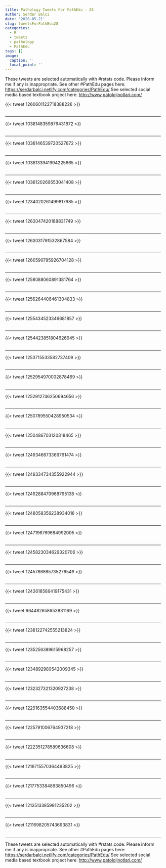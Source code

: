 ```yaml
---
title: Pathology Tweets For PathEdu - 28
author: Serdar Balci
date: '2020-05-21'
slug: tweetsForPathEdu28
categories:
  - R
  - tweets
  - pathology
  - PathEdu
tags: []
image:
  caption: ''
  focal_point: ''
---
```



These tweets are selected automatically with #rstats code. Please inform me if any is inappropriate.
See other #PathEdu pages here: https://serdarbalci.netlify.com/categories/PathEdu/ 
See selected social media based textbook project here: http://www.patolojinotlari.com/

{{< tweet 1260601122718388226 >}}
<br>
<br>
<hr>
{{< tweet 1038148359876431872 >}}
<br>
<br>
<hr>
{{< tweet 1038146539720527872 >}}
<br>
<br>
<hr>
{{< tweet 1038133941994225665 >}}
<br>
<br>
<hr>
{{< tweet 1038120269553041408 >}}
<br>
<br>
<hr>
{{< tweet 1234020261499817985 >}}
<br>
<br>
<hr>
{{< tweet 1263047420188831749 >}}
<br>
<br>
<hr>
{{< tweet 1263031791532867584 >}}
<br>
<br>
<hr>
{{< tweet 1260590795926704128 >}}
<br>
<br>
<hr>
{{< tweet 1258088060891381764 >}}
<br>
<br>
<hr>
{{< tweet 1256264406461304833 >}}
<br>
<br>
<hr>
{{< tweet 1255434523346681857 >}}
<br>
<br>
<hr>
{{< tweet 1254423851804626945 >}}
<br>
<br>
<hr>
{{< tweet 1253715533582737409 >}}
<br>
<br>
<hr>
{{< tweet 1252954970002878469 >}}
<br>
<br>
<hr>
{{< tweet 1252912746250694656 >}}
<br>
<br>
<hr>
{{< tweet 1250789550428950534 >}}
<br>
<br>
<hr>
{{< tweet 1250486703120318465 >}}
<br>
<br>
<hr>
{{< tweet 1249346673366761474 >}}
<br>
<br>
<hr>
{{< tweet 1249334734355922944 >}}
<br>
<br>
<hr>
{{< tweet 1249288470968795138 >}}
<br>
<br>
<hr>
{{< tweet 1248058356238934016 >}}
<br>
<br>
<hr>
{{< tweet 1247196769684992005 >}}
<br>
<br>
<hr>
{{< tweet 1245823034629320706 >}}
<br>
<br>
<hr>
{{< tweet 1245786885735276549 >}}
<br>
<br>
<hr>
{{< tweet 1243618586419175431 >}}
<br>
<br>
<hr>
{{< tweet 964482658653831169 >}}
<br>
<br>
<hr>
{{< tweet 1238122742555213824 >}}
<br>
<br>
<hr>
{{< tweet 1235256389615968257 >}}
<br>
<br>
<hr>
{{< tweet 1234892980542009345 >}}
<br>
<br>
<hr>
{{< tweet 1232327321320927238 >}}
<br>
<br>
<hr>
{{< tweet 1229163554403688450 >}}
<br>
<br>
<hr>
{{< tweet 1225791006764937218 >}}
<br>
<br>
<hr>
{{< tweet 1222351278589636608 >}}
<br>
<br>
<hr>
{{< tweet 1219715570364493825 >}}
<br>
<br>
<hr>
{{< tweet 1217753384863850496 >}}
<br>
<br>
<hr>
{{< tweet 1213513385981235202 >}}
<br>
<br>
<hr>
{{< tweet 1211698205743693831 >}}
<br>
<br>
<hr>


These tweets are selected automatically with #rstats code. Please inform me if any is inappropriate.
See other #PathEdu pages here: https://serdarbalci.netlify.com/categories/PathEdu/ 
See selected social media based textbook project here: http://www.patolojinotlari.com/
